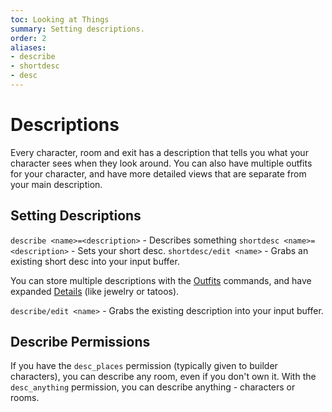 ```yaml
---
toc: Looking at Things
summary: Setting descriptions.
order: 2
aliases:
- describe
- shortdesc
- desc
---
```

# Descriptions

Every character, room and exit has a description that tells you what your character sees when they look around.  You can also have multiple outfits for your character, and have more detailed views that are separate from your main description.

## Setting Descriptions

`describe <name>=<description>` - Describes something
`shortdesc <name>=<description>` - Sets your short desc.
`shortdesc/edit <name>` - Grabs an existing short desc into your input buffer.

You can store multiple descriptions with the [Outfits](/help/outfits) commands, and have expanded [Details](/help/details) (like jewelry or tatoos).

`describe/edit <name>` - Grabs the existing description into your input buffer.

## Describe Permissions

If you have the `desc_places` permission (typically given to builder characters), you can describe any room, even if you don't own it.   With the `desc_anything` permission, you can describe anything - characters or rooms.
